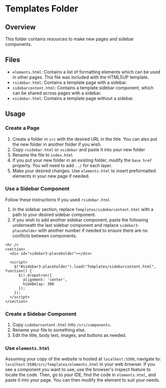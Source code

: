 # Templates Folder

## Overview
This folder contains resources to make new pages and sidebar components.

## Files
-  `elements.html`: Contains a list of formatting elements which can be used in other pages. This file was included with the HTML5UP template.
-  `rsidebar.html`: Contains a template page with a sidebar.
-  `sidebarcontent.html`: Contains a template sidebar component, which can be shared across pages with a sidebar.
-  `xsidebar.html`: Contains a template page without a sidebar.

## Usage

### Create a Page
1. Create a folder in `src` with the desired URL in the title. You can also put the new folder in another folder if you wish.
2. Copy `rsidebar.html` or `xsidebar` and paste it into your new folder
3. Rename the file to `index.html`
4. If you put your new folder in an existing folder, modify the `base href` property. You will need to add `../` for each layer.
5. Make your desired changes. Use `elements.html` to insert preformatted elements in your new page if needed.

### Use a Sidebar Component
Follow these instructions if you used `rsidebar.html`
1. In the sidebar section, replace `Templates/sidebarcontent.html` with a path to your desired sidebar component.
2. If you wish to add another sidebar component, paste the following underneath the last sidebar component and replace `sidebar3-placeholder` with another number if needed to ensure there are no conflicts between components.
   
  ```
<hr />
  <section>
    <div id="sidebar3-placeholder"></div>

    <script>
      $("#sidebar3-placeholder").load("Templates/sidebarcontent.html", function() {
        $().dropotron({
          alignment: 'center',
          hideDelay: 300
        });
      });
    </script>
  </section>
```

### Create a Sidebar Component

1. Copy `sidebarcontent.html` into `/src/components`.
2. Rename your file to something else.
3. Edit the title, body text, images, and buttons as needed.

### Use `elements.html`
Assuming your copy of the website is hosted at `localhost:5500`, navigate to: `localhost:5500/src/Templates/elements.html` in your web browser.
If you see a component you want to use, use the browser's inspect feature to locate the code. Then, go to your IDE, find the code in `elements.html`, and paste it into your page. You can then modify the element to suit your needs.